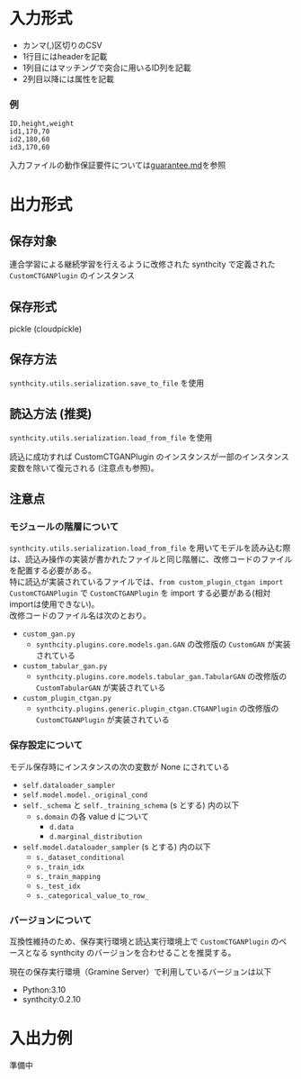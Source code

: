 # 入力形式

- カンマ(,)区切りのCSV
- 1行目にはheaderを記載
- 1列目にはマッチングで突合に用いるID列を記載
- 2列目以降には属性を記載

### 例
```csv
ID,height,weight
id1,170,70
id2,180,60
id3,170,60
```

入力ファイルの動作保証要件については[guarantee.md](guarantee.md)を参照  

# 出力形式
## 保存対象
連合学習による継続学習を行えるように改修された synthcity で定義された `CustomCTGANPlugin` のインスタンス
## 保存形式
pickle (cloudpickle)
## 保存方法
`synthcity.utils.serialization.save_to_file` を使用
## 読込方法 (推奨)
`synthcity.utils.serialization.load_from_file` を使用

読込に成功すれば CustomCTGANPlugin のインスタンスが一部のインスタンス変数を除いて復元される (注意点も参照)。
## 注意点
### モジュールの階層について
`synthcity.utils.serialization.load_from_file` を用いてモデルを読み込む際は、読込み操作の実装が書かれたファイルと同じ階層に、改修コードのファイルを配置する必要がある。  
特に読込が実装されているファイルでは、`from custom_plugin_ctgan import CustomCTGANPlugin` で `CustomCTGANPlugin` を import する必要がある(相対importは使用できない)。  
改修コードのファイル名は次のとおり。
* `custom_gan.py`
    * `synthcity.plugins.core.models.gan.GAN` の改修版の `CustomGAN` が実装されている
* `custom_tabular_gan.py`
    * `synthcity.plugins.core.models.tabular_gan.TabularGAN` の改修版の `CustomTabularGAN` が実装されている
* `custom_plugin_ctgan.py`
    * `synthcity.plugins.generic.plugin_ctgan.CTGANPlugin` の改修版の `CustomCTGANPlugin` が実装されている

### 保存設定について
モデル保存時にインスタンスの次の変数が None にされている
* `self.dataloader_sampler`
* `self.model.model._original_cond`
* `self._schema` と `self._training_schema`  (s とする) 内の以下
    * `s.domain` の各 value d について
        * `d.data`
        * `d.marginal_distribution`
* `self.model.dataloader_sampler` (s とする) 内の以下
    * `s._dataset_conditional`
    * `s._train_idx`
    * `s._train_mapping`
    * `s._test_idx`
    * `s._categorical_value_to_row_`
### バージョンについて
互換性維持のため、保存実行環境と読込実行環境上で `CustomCTGANPlugin` のベースとなる synthcity のバージョンを合わせることを推奨する。

現在の保存実行環境（Gramine Server）で利用しているバージョンは以下  
* Python:3.10  
* synthcity:0.2.10

# 入出力例
準備中